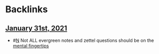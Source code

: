 
# Backlinks
## [January 31st, 2021](<January 31st, 2021.md>)
- #[N](<N.md>) Not ALL evergreen notes and zettel questions should be on the [mental fingertips](<mental fingertips.md>)

